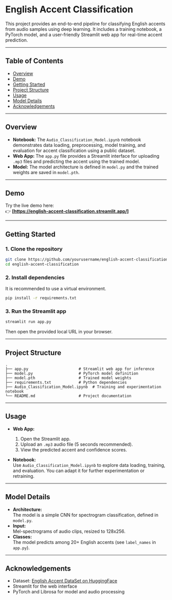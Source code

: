 # English Accent Classification

This project provides an end-to-end pipeline for classifying English accents from audio samples using deep learning. It includes a training notebook, a PyTorch model, and a user-friendly Streamlit web app for real-time accent prediction.

---

## Table of Contents

- [Overview](#overview)
- [Demo](#demo)
- [Getting Started](#getting-started)
- [Project Structure](#project-structure)
- [Usage](#usage)
- [Model Details](#model-details)
- [Acknowledgements](#acknowledgements)

---

## Overview

- **Notebook:** The `Audio_Classification_Model.ipynb` notebook demonstrates data loading, preprocessing, model training, and evaluation for accent classification using a public dataset.
- **Web App:** The `app.py` file provides a Streamlit interface for uploading `.mp3` files and predicting the accent using the trained model.
- **Model:** The model architecture is defined in `model.py` and the trained weights are saved in `model.pth`.

---

## Demo

Try the live demo here:  
👉 **[https://english-accent-classification.streamlit.app/]**

---

## Getting Started

### 1. Clone the repository

```bash
git clone https://github.com/yourusername/english-accent-classification.git
cd english-accent-classification
```

### 2. Install dependencies

It is recommended to use a virtual environment.

```bash
pip install -r requirements.txt
```

### 3. Run the Streamlit app

```bash
streamlit run app.py
```

Then open the provided local URL in your browser.

---

## Project Structure

```
.
├── app.py                      # Streamlit web app for inference
├── model.py                    # PyTorch model definition
├── model.pth                   # Trained model weights
├── requirements.txt            # Python dependencies
├── Audio_Classification_Model.ipynb  # Training and experimentation notebook
└── README.md                   # Project documentation
```

---

## Usage

- **Web App:**  
  1. Open the Streamlit app.
  2. Upload an `.mp3` audio file (5 seconds recommended).
  3. View the predicted accent and confidence scores.

- **Notebook:**  
  Use `Audio_Classification_Model.ipynb` to explore data loading, training, and evaluation. You can adapt it for further experimentation or retraining.

---

## Model Details

- **Architecture:**  
  The model is a simple CNN for spectrogram classification, defined in `model.py`.
- **Input:**  
  Mel-spectrograms of audio clips, resized to 128x256.
- **Classes:**  
  The model predicts among 20+ English accents (see `label_names` in `app.py`).

---

## Acknowledgements

- Dataset: [English Accent DataSet on HuggingFace](https://huggingface.co/datasets/westbrook/English_Accent_DataSet)
- Streamlit for the web interface
- PyTorch and Librosa for model and audio processing
